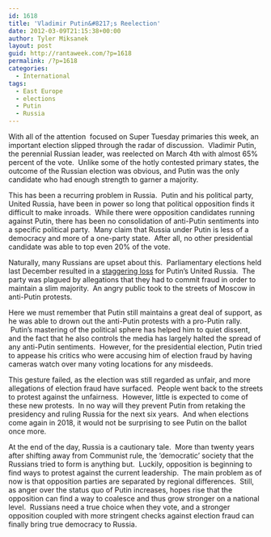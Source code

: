 ```yaml
---
id: 1618
title: 'Vladimir Putin&#8217;s Reelection'
date: 2012-03-09T21:15:38+00:00
author: Tyler Miksanek
layout: post
guid: http://rantaweek.com/?p=1618
permalink: /?p=1618
categories:
  - International
tags:
  - East Europe
  - elections
  - Putin
  - Russia
---
```

With all of the attention  focused on Super Tuesday primaries this week, an important election slipped through the radar of discussion.  Vladimir Putin, the perennial Russian leader, was reelected on March 4th with almost 65% percent of the vote.  Unlike some of the hotly contested primary states, the outcome of the Russian election was obvious, and Putin was the only candidate who had enough strength to garner a majority.

This has been a recurring problem in Russia.  Putin and his political party, United Russia, have been in power so long that political opposition finds it difficult to make inroads.  While there were opposition candidates running against Putin, there has been no consolidation of anti-Putin sentiments into a specific political party.  Many claim that Russia under Putin is less of a democracy and more of a one-party state.  After all, no other presidential candidate was able to top even 20% of the vote.

Naturally, many Russians are upset about this.  Parliamentary elections held last December resulted in a [staggering loss](http://rantaweek.com/putins-problem-a-rumbling-russia/ "Putin’s Problem: A Rumbling Russia- December 9, 2011") for Putin&#8217;s United Russia.  The party was plagued by allegations that they had to commit fraud in order to maintain a slim majority.  An angry public took to the streets of Moscow in anti-Putin protests.

Here we must remember that Putin still maintains a great deal of support, as he was able to drown out the anti-Putin protests with a pro-Putin rally.  Putin&#8217;s mastering of the political sphere has helped him to quiet dissent, and the fact that he also controls the media has largely halted the spread of any anti-Putin sentiments.  However, for the presidential election, Putin tried to appease his critics who were accusing him of election fraud by having cameras watch over many voting locations for any misdeeds.

This gesture failed, as the election was still regarded as unfair, and more allegations of election fraud have surfaced.  People went back to the streets to protest against the unfairness.  However, little is expected to come of these new protests.  In no way will they prevent Putin from retaking the presidency and ruling Russia for the next six years.  And when elections come again in 2018, it would not be surprising to see Putin on the ballot once more.

At the end of the day, Russia is a cautionary tale.  More than twenty years after shifting away from Communist rule, the &#8216;democratic&#8217; society that the Russians tried to form is anything but.  Luckily, opposition is beginning to find ways to protest against the current leadership.  The main problem as of now is that opposition parties are separated by regional differences.  Still, as anger over the status quo of Putin increases, hopes rise that the opposition can find a way to coalesce and thus grow stronger on a national level.  Russians need a true choice when they vote, and a stronger opposition coupled with more stringent checks against election fraud can finally bring true democracy to Russia.